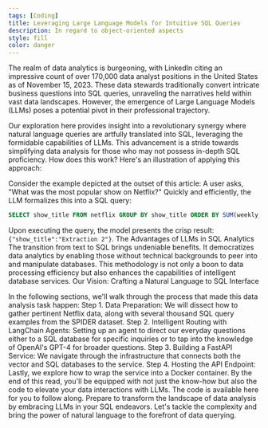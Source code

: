 ```yaml
---
tags: [Coding]
title: Leveraging Large Language Models for Intuitive SQL Queries
description: In regard to object-oriented aspects
style: fill
color: danger
---
```



The realm of data analytics is burgeoning, with LinkedIn citing an impressive count of over 170,000 data analyst positions in the United States as of November 15, 2023. These data stewards traditionally convert intricate business questions into SQL queries, unraveling the narratives held within vast data landscapes. However, the emergence of Large Language Models (LLMs) poses a potential pivot in their professional trajectory.

Our exploration here provides insight into a revolutionary synergy where natural language queries are artfully translated into SQL, leveraging the formidable capabilities of LLMs. This advancement is a stride towards simplifying data analysis for those who may not possess in-depth SQL proficiency.
How does this work?
Here's an illustration of applying this approach:

Consider the example depicted at the outset of this article: A user asks, "What was the most popular show on Netflix?" Quickly and efficiently, the LLM formalizes this into a SQL query:

```sql
SELECT show_title FROM netflix GROUP BY show_title ORDER BY SUM(weekly_views) DESC LIMIT 1
```
Upon executing the query, the model presents the crisp result: `{"show_title":"Extraction 2"}`.
The Advantages of LLMs in SQL Analytics
The transition from text to SQL brings undeniable benefits. It democratizes data analytics by enabling those without technical backgrounds to peer into and manipulate databases. This methodology is not only a boon to data processing efficiency but also enhances the capabilities of intelligent database services.
Our Vision: Crafting a Natural Language to SQL Interface

In the following sections, we'll walk through the process that made this data analysis task happen:
Step 1. Data Preparation: We will dissect how to gather pertinent Netflix data, along with several thousand SQL query examples from the SPIDER dataset.
Step 2. Intelligent Routing with LangChain Agents: Setting up an agent to direct our everyday questions either to a SQL database for specific inquiries or to tap into the knowledge of OpenAI's GPT-4 for broader questions.
Step 3. Building a FastAPI Service: We navigate through the infrastructure that connects both the vector and SQL databases to the service.
Step 4. Hosting the API Endpoint: Lastly, we explore how to wrap the service into a Docker container. 
By the end of this read, you'll be equipped with not just the know-how but also the code to elevate your data interactions with LLMs. The code is available here for you to follow along.
Prepare to transform the landscape of data analysis by embracing LLMs in your SQL endeavors. Let's tackle the complexity and bring the power of natural language to the forefront of data querying.
